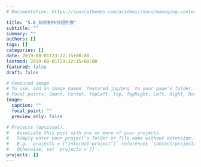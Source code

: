 ```yaml
---
# Documentation: https://sourcethemes.com/academic/docs/managing-content/

title: "5.8_如何制作分组列表"
subtitle: ""
summary: ""
authors: []
tags: []
categories: []
date: 2019-08-01T23:22:15+08:00
lastmod: 2019-08-01T23:22:15+08:00
featured: false
draft: false

# Featured image
# To use, add an image named `featured.jpg/png` to your page's folder.
# Focal points: Smart, Center, TopLeft, Top, TopRight, Left, Right, BottomLeft, Bottom, BottomRight.
image:
  caption: ""
  focal_point: ""
  preview_only: false

# Projects (optional).
#   Associate this post with one or more of your projects.
#   Simply enter your project's folder or file name without extension.
#   E.g. `projects = ["internal-project"]` references `content/project/deep-learning/index.md`.
#   Otherwise, set `projects = []`.
projects: []
---
```

